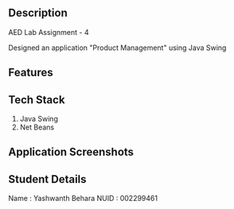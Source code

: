 ## Description

AED Lab Assignment - 4

Designed an application "Product Management" using Java Swing

## Features



## Tech Stack

1. Java Swing
2. Net Beans

## Application Screenshots


## Student Details

Name : Yashwanth Behara
NUID : 002299461
